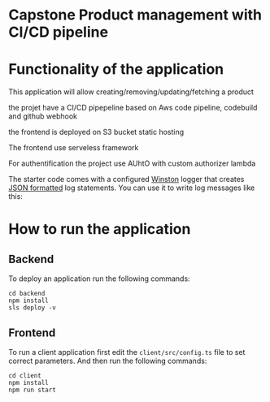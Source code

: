 # Capstone Product management with CI/CD pipeline



# Functionality of the application

This application will allow creating/removing/updating/fetching a product 

the projet have a CI/CD pipepeline based on Aws code pipeline, codebuild and github webhook

the frontend is deployed on S3 bucket static hosting

The frontend use serveless framework

For authentification the project use AUhtO with custom authorizer lambda

The starter code comes with a configured [Winston](https://github.com/winstonjs/winston) logger that creates [JSON formatted](https://stackify.com/what-is-structured-logging-and-why-developers-need-it/) log statements. You can use it to write log messages like this:


# How to run the application

## Backend

To deploy an application run the following commands:

```
cd backend
npm install
sls deploy -v
```

## Frontend

To run a client application first edit the `client/src/config.ts` file to set correct parameters. And then run the following commands:

```
cd client
npm install
npm run start
```


